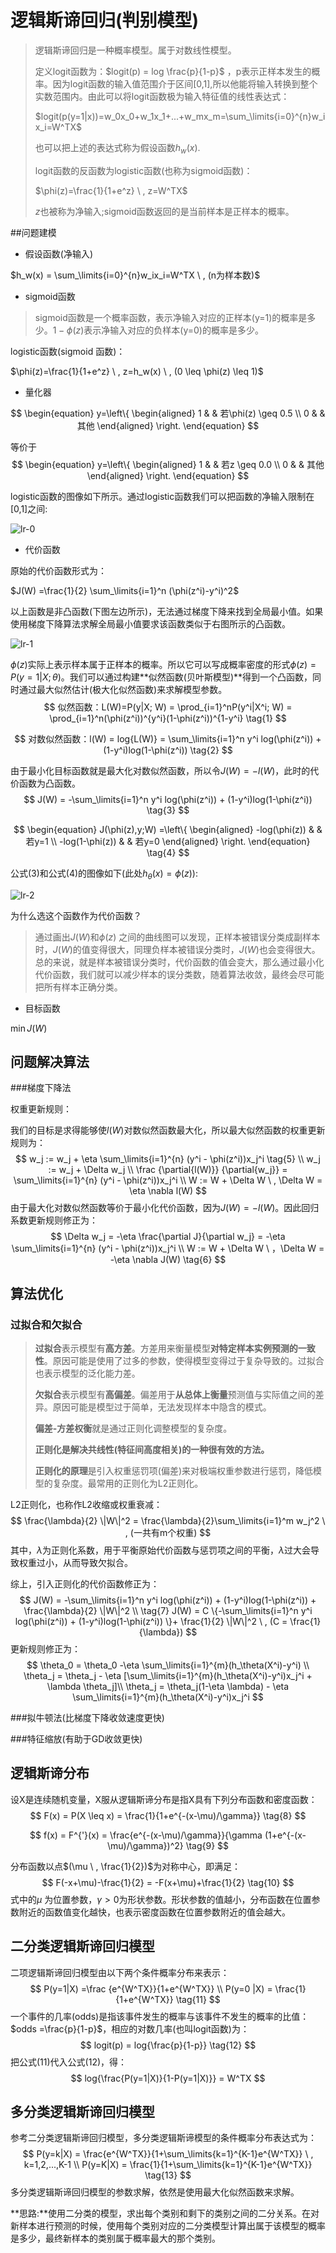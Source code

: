 # 逻辑斯谛回归(判别模型)

> 逻辑斯谛回归是一种概率模型。属于对数线性模型。
>
> 定义logit函数为：$logit(p) = log \frac{p}{1-p}$ ，p表示正样本发生的概率。因为logit函数的输入值范围介于区间[0,1],所以他能将输入转换到整个实数范围内。由此可以将logit函数极为输入特征值的线性表达式：
>
> $logit(p(y=1|x))=w_0x_0+w_1x_1+...+w_mx_m=\sum_\limits{i=0}^{n}w_ix_i=W^TX$
>
> 也可以把上述的表达式称为假设函数$h_w(x)$.
>
> logit函数的反函数为logistic函数(也称为sigmoid函数)：
>
> $\phi(z)=\frac{1}{1+e^z} \ , z=W^TX$
>
> $z$也被称为净输入;sigmoid函数返回的是当前样本是正样本的概率。

##问题建模

- 假设函数(净输入)

$h_w(x) = \sum_\limits{i=0}^{n}w_ix_i=W^TX \ , (n为样本数)$

- sigmoid函数

> sigmoid函数是一个概率函数，表示净输入对应的正样本(y=1)的概率是多少。$1-\phi(z)$表示净输入对应的负样本(y=0)的概率是多少。

logistic函数(sigmoid 函数)：

$\phi(z)=\frac{1}{1+e^z} \ , z=h_w(x) \ , (0 \leq \phi(z) \leq 1)$

- 量化器

$$
\begin{equation}
y=\left\{
\begin{aligned}
1 & & 若\phi(z) \geq 0.5 \\
0 & & 其他
\end{aligned}
\right.
\end{equation}
$$

等价于
$$
\begin{equation}
y=\left\{
\begin{aligned}
1 & & 若z \geq 0.0 \\
0 & & 其他
\end{aligned}
\right.
\end{equation}
$$

logistic函数的图像如下所示。通过logistic函数我们可以把函数的净输入限制在[0,1]之间:

![lr-0](image/lr-0.png)

- 代价函数

原始的代价函数形式为：

$J(W) =\frac{1}{2} \sum_\limits{i=1}^n (\phi(z^i)-y^i)^2$

以上函数是非凸函数(下图左边所示)，无法通过梯度下降来找到全局最小值。如果使用梯度下降算法求解全局最小值要求该函数类似于右图所示的凸函数。

![lr-1](image/lr-1.png)

$\phi(z)$实际上表示样本属于正样本的概率。所以它可以写成概率密度的形式$\phi(z)=P(y=1|X;\theta)$。我们可以通过构建**似然函数(贝叶斯模型)**得到一个凸函数，同时通过最大似然估计(极大化似然函数)来求解模型参数。
$$
似然函数：L(W)=P(y|X; W) = \prod_{i=1}^nP(y^i|X^i; W) = \prod_{i=1}^n(\phi(z^i))^{y^i}(1-\phi(z^i))^{1-y^i} \tag{1}
$$

$$
对数似然函数：l(W) = log{L(W)} = \sum_\limits{i=1}^n y^i log(\phi(z^i)) + (1-y^i)log(1-\phi(z^i)) \tag{2}
$$

由于最小化目标函数就是最大化对数似然函数，所以令$J(W) =  -l(W)$，此时的代价函数为凸函数。
$$
J(W) = -\sum_\limits{i=1}^n y^i log(\phi(z^i)) + (1-y^i)log(1-\phi(z^i)) \tag{3}
$$

$$
\begin{equation}
J(\phi(z),y;W) =\left\{
\begin{aligned}
-log(\phi(z)) & & 若y=1 \\
-log(1-\phi(z)) & & 若y=0
\end{aligned}
\right.
\end{equation} \tag{4}
$$

公式(3)和公式(4)的图像如下(此处$h_\theta(x)=\phi(z)$):

![lr-2](image/lr-2.png)

为什么选这个函数作为代价函数？

> 通过画出$J(W)$和$\phi(z)$ 之间的曲线图可以发现，正样本被错误分类成副样本时，$J(W)$的值变得很大，同理负样本被错误分类时，$J(W)$也会变得很大。总的来说，就是样本被错误分类时，代价函数的值会变大，那么通过最小化代价函数，我们就可以减少样本的误分类数，随着算法收敛，最终会尽可能把所有样本正确分类。

- 目标函数

$\min J(W)$

## 问题解决算法

###梯度下降法

权重更新规则：

我们的目标是求得能够使$l(W)$对数似然函数最大化，所以最大似然函数的权重更新规则为：
$$
w_j := w_j + \eta \sum_\limits{i=1}^{n} (y^i - \phi(z^i))x_j^i \tag{5} \\
w_j := w_j + \Delta w_j \\
\frac {\partial{l(W)}} {\partial{w_j}} = \sum_\limits{i=1}^{n} (y^i - \phi(z^i))x_j^i \\
W := W + \Delta W \ , \Delta W = \eta \nabla l(W)
$$
由于最大化对数似然函数等价于最小化代价函数，因为$J(W)=-l(W)$。因此回归系数更新规则修正为：
$$
\Delta w_j = -\eta \frac{\partial J}{\partial w_j} = -\eta \sum_\limits{i=1}^{n} (y^i - \phi(z^i))x_j^i  \\
W := W + \Delta W  \ ，\Delta W = -\eta \nabla J(W) \tag{6}
$$

## 算法优化

### 过拟合和欠拟合

> **过拟合**表示模型有**高方差**。方差用来衡量模型**对特定样本实例预测的一致性**。原因可能是使用了过多的参数，使得模型变得过于复杂导致的。过拟合也表示模型的泛化能力差。
>
> **欠拟合**表示模型有**高偏差**。偏差用于**从总体上衡量**预测值与实际值之间的差异。原因可能是模型过于简单，无法发现样本中隐含的模式。
>
> **偏差-方差权衡**就是通过正则化调整模型的复杂度。
>
> **正则化是解决共线性(特征间高度相关)的一种很有效的方法。**
>
> **正则化的原理**是引入权重惩罚项(偏差)来对极端权重参数进行惩罚，降低模型的复杂度。最常用的正则化为L2正则化。

L2正则化，也称作L2收缩或权重衰减：
$$
\frac{\lambda}{2} \|W\|^2 = \frac{\lambda}{2}\sum_\limits{i=1}^m w_j^2 \ , (一共有m个权重)
$$
其中，$\lambda$为正则化系数，用于平衡原始代价函数与惩罚项之间的平衡，$\lambda$过大会导致权重过小，从而导致欠拟合。

综上，引入正则化的代价函数修正为：
$$
J(W) = -\sum_\limits{i=1}^n y^i log(\phi(z^i)) + (1-y^i)log(1-\phi(z^i)) + \frac{\lambda}{2} \|W\|^2 \\ \tag{7}
J(W) = C \{-\sum_\limits{i=1}^n y^i log(\phi(z^i)) + (1-y^i)log(1-\phi(z^i)) \}+ \frac{1}{2} \|W\|^2 \ , (C = \frac{1}{\lambda})
$$
更新规则修正为：
$$
\theta_0 = \theta_0 -\eta \sum_\limits{i=1}^{m}(h_\theta(X^i)-y^i) \\
\theta_j = \theta_j - \eta [\sum_\limits{i=1}^{m}(h_\theta(X^i)-y^i)x_j^i + \lambda \theta_j]\\
\theta_j = \theta_j(1-\eta \lambda) - \eta \sum_\limits{i=1}^{m}(h_\theta(X^i)-y^i)x_j^i
$$

###拟牛顿法(比梯度下降收敛速度更快)

###特征缩放(有助于GD收敛更快)

## 逻辑斯谛分布

设X是连续随机变量，X服从逻辑斯谛分布是指X具有下列分布函数和密度函数：
$$
F(x) = P(X \leq x) = \frac{1}{1+e^{-(x-\mu)/\gamma}} \tag{8}
$$

$$
f(x) = F^{'}(x) = \frac{e^{-(x-\mu)/\gamma}}{\gamma (1+e^{-(x-\mu)/\gamma})^2} \tag{9}
$$

分布函数以点$(\mu \ , \frac{1}{2})$为对称中心，即满足：
$$
F(-x+\mu)-\frac{1}{2} = -F(x+\mu)+\frac{1}{2} \tag{10}
$$
式中的$\mu$ 为位置参数，$\gamma > 0$为形状参数。形状参数的值越小，分布函数在位置参数附近的函数值变化越快，也表示密度函数在位置参数附近的值会越大。

## 二分类逻辑斯谛回归模型

二项逻辑斯谛回归模型由以下两个条件概率分布来表示：
$$
P(y=1|X) =\frac {e^{W^TX}}{1+e^{W^TX}} \\
P(y=0 |X) = \frac{1}{1+e^{W^TX}} \tag{11}
$$
一个事件的几率(odds)是指该事件发生的概率与该事件不发生的概率的比值：$odds =\frac{p}{1-p}$，相应的对数几率(也叫logit函数)为：
$$
logit(p) = log{\frac{p}{1-p}} \tag{12}
$$
把公式(11)代入公式(12)，得：
$$
log{\frac{P(y=1|X)}{1-P(y=1|X)}} = W^TX
$$

## 多分类逻辑斯谛回归模型

参考二分类逻辑斯谛回归模型，多分类逻辑斯谛模型的条件概率分布表达式为：
$$
P(y=k|X) = \frac{e^{W^TX}}{1+\sum_\limits{k=1}^{K-1}e^{W^TX}} \ , k=1,2,...,K-1 \\
P(y=K|X) = \frac{1}{1+\sum_\limits{k=1}^{K-1}e^{W^TX}} \tag{13}
$$
多分类逻辑斯谛回归模型的参数求解，依然是使用最大化似然函数来求解。

**思路:**使用二分类的模型，求出每个类别和剩下的类别之间的二分关系。在对新样本进行预测的时候，使用每个类别对应的二分类模型计算出属于该模型的概率是多少，最终新样本的类别属于概率最大的那个类别。